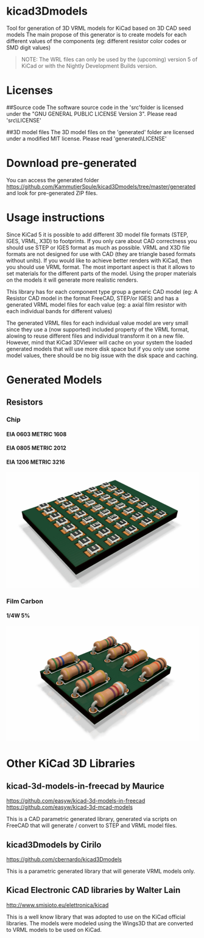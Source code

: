 # kicad3Dmodels
Tool for generation of 3D VRML models for KiCad based on 3D CAD seed models
The main propose of this generator is to create models for each different values of the components (eg: different resistor color codes or SMD digit values) 

> NOTE: The WRL files can only be used by the (upcoming) version 5 of KiCad or with the Nightly Development Builds version.

# Licenses

##Source code
The software source code in the 'src'folder is licensed under the "GNU GENERAL PUBLIC LICENSE Version 3". Please read 'src\LICENSE'

##3D model files
The 3D model files on the 'generated' folder are licensed under a modified MIT license. Please read 'generated\LICENSE'

# Download pre-generated

You can access the generated folder https://github.com/KammutierSpule/kicad3Dmodels/tree/master/generated and look for pre-generated ZIP files.

# Usage instructions

Since KiCad 5 it is possible to add different 3D model file formats (STEP, IGES, VRML, X3D) to footprints.
If you only care about CAD correctness you should use STEP or IGES format as much as possible.
VRML and X3D file formats are not designed for use with CAD (they are triangle based formats without units).
If you would like to achieve better renders with KiCad, then you should use VRML format. The most important aspect is that it allows to set materials for the different parts of the model. Using the proper materials on the models it will generate more realistic renders.

This library has for each component type group a generic CAD model (eg: A Resistor CAD model in the format FreeCAD, STEP/or IGES) and has a generated VRML model files for each value (eg: a axial film resistor with each individual bands for different values)

The generated VRML files for each individual value model are very small since they use a (now supported) included property of the VRML format, alowing to reuse different files and individual transform it on a new file.
However, mind that KiCad 3DViewer will cache on your system the loaded generated models that will use more disk space but if you only use some model values, there should be no big issue with the disk space and caching.

# Generated Models

## Resistors

### Chip

#### EIA 0603 METRIC 1608
#### EIA 0805 METRIC 2012
#### EIA 1206 METRIC 3216
![EIA0805_METRIC2012](https://github.com/KammutierSpule/kicad3Dmodels/raw/master/generated/Resistors/Chip/EIA0805_METRIC2012-RenderDemo.jpg)

### Film Carbon

#### 1/4W 5%
![Film_Carbon_5TOL_4B_025W](https://raw.githubusercontent.com/KammutierSpule/kicad3Dmodels/master/generated/Resistors/Film_Carbon/Film_Carbon_5TOL_4B_025W-RenderDemo.jpg)

# Other KiCad 3D Libraries

## kicad-3d-models-in-freecad by Maurice
https://github.com/easyw/kicad-3d-models-in-freecad
https://github.com/easyw/kicad-3d-mcad-models

This is a CAD parametric generated library, generated via scripts on FreeCAD that will generate / convert to STEP and VRML model files.

## kicad3Dmodels by Cirilo
https://github.com/cbernardo/kicad3Dmodels

This is a parametric generated library that will generate VRML models only.

## Kicad Electronic CAD libraries by Walter Lain
http://www.smisioto.eu/elettronica/kicad

This is a well know library that was adopted to use on the KiCad official libraries. The models were modeled using the Wings3D that are converted to VRML models to be used on KiCad.
